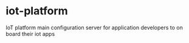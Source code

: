 # iot-platform
IoT platform main configuration server for application developers to on board their iot apps
